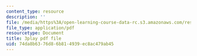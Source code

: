 ```yaml
---
content_type: resource
description: ''
file: /media/https%3A/open-learning-course-data-rc.s3.amazonaws.com/res-6-008-digital-signal-processing-spring-2011/74da8b6376d86b814939ec8ac479ab45_KbfL3lVgag.pdf
file_type: application/pdf
resourcetype: Document
title: 3play pdf file
uid: 74da8b63-76d8-6b81-4939-ec8ac479ab45
---
```


